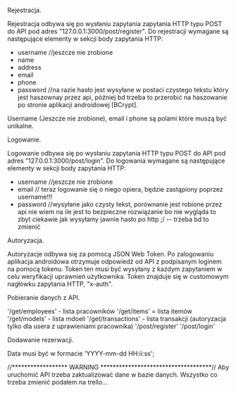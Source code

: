 
Rejestracja.

Rejestracja odbywa się po wysłaniu zapytania zapytania HTTP typu POST do API pod adres "127.0.0.1:3000/post/register".
Do rejestracji wymagane są następujące elementy w sekcji body zapytania HTTP:
* username //jeszcze nie zrobione
* name
* address
* email
* phone
* password //na razie hasło jest wysyłane w postaci czystego tekstu który jest haszownay przez api, później bd trzeba to przerobić na haszowanie po stronie aplikacji androidowej [BCrypt].

Username (Jeszcze nie zrobione), email i phone są polami które muszą być unikalne.

Logowanie.

Logowanie odbywa się po wysłaniu zapytania HTTP typu POST do API pod adres "127.0.0.1:3000/post/login".
Do logowania wymagane są następujące elementy w sekcji body zapytania HTTP:
* username //jeszcze nie zrobione
* email // teraz logowanie się o niego opiera, będzie zastąpiony poprzez username!!!
* password //wysyłane jako czysty tekst, porównanie jest robione przez api nie wiem na ile jest to bezpieczne rozwiązanie bo nie wygląda to zbyt ciekawie jak wysyłamy jawnie hasło po http ;/ -- trzeba bd to zmienić

Autoryzacja.

Autoryzacje odbywa się za pomocą JSON Web Token. Po zalogowaniu aplikacja androidowa otrzymuje odpowiedź od API z podpisanym loginem na pomocą tokenu.
Token ten musi być wysyłany z kazdym zapytaniem w celu weryfikacji uprawnień użytkownika. Token znajduje się w customowym nagłówku zapytania HTTP, "x-auth".

Pobieranie danych z API.

'/get/employees' - lista pracowników
'/get/items' = lista itemów
'/get/models' - lista mdoeli
'/get/transactions' - lista transakcji (autoryzacja tylko dla usera z uprawieniami pracownika)
'/post/register'
'/post/login'

Dodawanie rezerwacji.

Data musi być w formacie 'YYYY-mm-dd HH:ii:ss';

//****************** WARNING ************************************//
Aby uruchomić API trzeba zaktualizować dane w bazie danych. Wszystko co trzeba zmienić podałem na trello...
